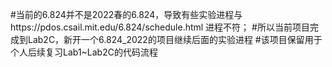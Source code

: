 #当前的6.824并不是2022春的6.824，导致有些实验进程与https://pdos.csail.mit.edu/6.824/schedule.html 进程不符；
#所以当前项目完成到Lab2C，新开一个6.824_2022的项目继续后面的实验进程
#该项目保留用于个人后续复习Lab1~Lab2C的代码流程
